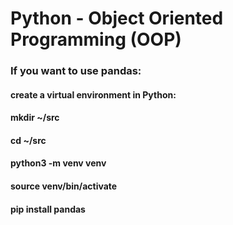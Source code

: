 # Python - Object Oriented Programming (OOP)

### If you want to use pandas:
#### create a virtual environment in Python: 
#### mkdir ~/src
#### cd ~/src
#### python3 -m venv venv
#### source venv/bin/activate
#### pip install pandas

